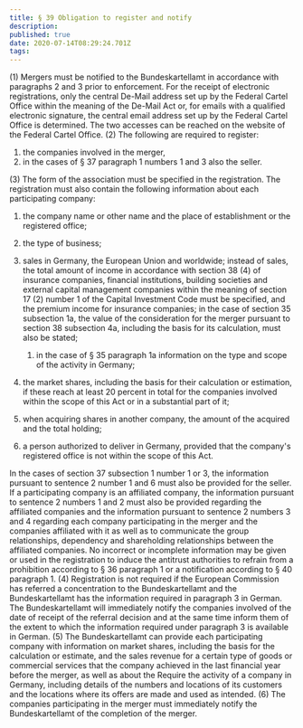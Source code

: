 ```yaml
---
title: § 39 Obligation to register and notify
description: 
published: true
date: 2020-07-14T08:29:24.701Z
tags: 
---
```


(1) Mergers must be notified to the Bundeskartellamt in accordance with paragraphs 2 and 3 prior to enforcement. For the receipt of electronic registrations, only the central De-Mail address set up by the Federal Cartel Office within the meaning of the De-Mail Act or, for emails with a qualified electronic signature, the central email address set up by the Federal Cartel Office is determined. The two accesses can be reached on the website of the Federal Cartel Office.
(2) The following are required to register:
1. the companies involved in the merger,
2. in the cases of § 37 paragraph 1 numbers 1 and 3 also the seller.

(3) The form of the association must be specified in the registration. The registration must also contain the following information about each participating company:
1. the company name or other name and the place of establishment or the registered office;
2. the type of business;
3. sales in Germany, the European Union and worldwide; instead of sales, the total amount of income in accordance with section 38 (4) of insurance companies, financial institutions, building societies and external capital management companies within the meaning of section 17 (2) number 1 of the Capital Investment Code must be specified, and the premium income for insurance companies; in the case of section 35 subsection 1a, the value of the consideration for the merger pursuant to section 38 subsection 4a, including the basis for its calculation, must also be stated;
	1. in the case of § 35 paragraph 1a information on the type and scope of the activity in Germany;
  
4. the market shares, including the basis for their calculation or estimation, if these reach at least 20 percent in total for the companies involved within the scope of this Act or in a substantial part of it;
5. when acquiring shares in another company, the amount of the acquired and the total holding;
6. a person authorized to deliver in Germany, provided that the company's registered office is not within the scope of this Act.

In the cases of section 37 subsection 1 number 1 or 3, the information pursuant to sentence 2 number 1 and 6 must also be provided for the seller. If a participating company is an affiliated company, the information pursuant to sentence 2 numbers 1 and 2 must also be provided regarding the affiliated companies and the information pursuant to sentence 2 numbers 3 and 4 regarding each company participating in the merger and the companies affiliated with it as well as to communicate the group relationships, dependency and shareholding relationships between the affiliated companies. No incorrect or incomplete information may be given or used in the registration to induce the antitrust authorities to refrain from a prohibition according to § 36 paragraph 1 or a notification according to § 40 paragraph 1.
(4) Registration is not required if the European Commission has referred a concentration to the Bundeskartellamt and the Bundeskartellamt has the information required in paragraph 3 in German. The Bundeskartellamt will immediately notify the companies involved of the date of receipt of the referral decision and at the same time inform them of the extent to which the information required under paragraph 3 is available in German.
(5) The Bundeskartellamt can provide each participating company with information on market shares, including the basis for the calculation or estimate, and the sales revenue for a certain type of goods or commercial services that the company achieved in the last financial year before the merger, as well as about the Require the activity of a company in Germany, including details of the numbers and locations of its customers and the locations where its offers are made and used as intended.
(6) The companies participating in the merger must immediately notify the Bundeskartellamt of the completion of the merger.